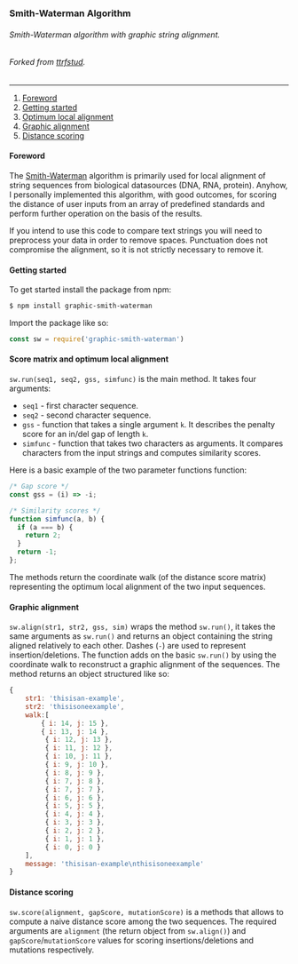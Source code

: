 ### Smith-Waterman Algorithm

###### *Smith-Waterman algorithm with graphic string alignment.*
###### *Forked from [ttrfstud](https://github.com/ttrfstud/smith-waterman).*
---

1. [Foreword](#foreword)
2. [Getting started](#getting-started)
3. [Optimum local alignment](#score-matrix-and-optimum-local-alignment)
4. [Graphic alignment](#graphic-alignment)
5. [Distance scoring](#distance-scoring)

#### Foreword
The [Smith-Waterman](https://en.wikipedia.org/wiki/Smith%E2%80%93Waterman_algorithm) algorithm is primarily used for local alignment of string sequences from biological datasources (DNA, RNA, protein). Anyhow, I personally implemented this algorithm, with good outcomes, for scoring the distance of user inputs from an array of predefined standards and perform further operation on the basis of the results.

If you intend to use this code to compare text strings you will need to preprocess your data in order to remove spaces. Punctuation does not compromise the alignment, so it is not strictly necessary to remove it.

#### Getting started
To get started install the package from npm:
```bash
$ npm install graphic-smith-waterman
```
Import the package like so:
```javascript
const sw = require('graphic-smith-waterman')
```

#### Score matrix and optimum local alignment
`sw.run(seq1, seq2, gss, simfunc)` is the main method. It takes four arguments:
* `seq1` - first character sequence.
* `seq2` - second character sequence.
* `gss` - function that takes a single argument `k`. It describes the penalty score for an in/del gap of length `k`.
* `simfunc` - function that takes two characters as arguments. It compares characters from the input strings and computes similarity scores.

Here is a basic example of the two parameter functions function:
```javascript
/* Gap score */
const gss = (i) => -i;

/* Similarity scores */
function simfunc(a, b) {
  if (a === b) {
    return 2;
  }
  return -1;
};

```

The methods return the coordinate walk (of the distance score matrix) representing the optimum local alignment of the two input sequences.

#### Graphic alignment
`sw.align(str1, str2, gss, sim)` wraps the method `sw.run()`, it takes the same arguments as `sw.run()` and returns an object containing the string aligned relatively to each other. Dashes (`-`) are used to represent insertion/deletions. The function adds on the basic `sw.run()` by using the coordinate walk to reconstruct a graphic alignment of the sequences.
The method returns an object structured like so:
``` javascript
{
	str1: 'thisisan-example',
  	str2: 'thisisoneexample',
  	walk:[ 
  		{ i: 14, j: 15 },
     	{ i: 13, j: 14 },
	     { i: 12, j: 13 },
	     { i: 11, j: 12 },
	     { i: 10, j: 11 },
	     { i: 9, j: 10 },
	     { i: 8, j: 9 },
	     { i: 7, j: 8 },
	     { i: 7, j: 7 },
	     { i: 6, j: 6 },
	     { i: 5, j: 5 },
	     { i: 4, j: 4 },
	     { i: 3, j: 3 },
	     { i: 2, j: 2 },
	     { i: 1, j: 1 },
	     { i: 0, j: 0 }
	],
  	message: 'thisisan-example\nthisisoneexample'
}
```

#### Distance scoring
`sw.score(alignment, gapScore, mutationScore)` is a methods that allows to compute a naive distance score among the two sequences. The required arguments are `alignment` (the return object from `sw.align()`) and `gapScore`/`mutationScore` values for scoring insertions/deletions and mutations respectively.
